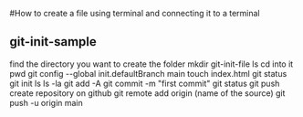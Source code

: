 #How to create a file using terminal and connecting it to a terminal 
## git-init-sample


find the directory you want to create the folder
mkdir git-init-file
ls
cd into it
pwd
git config --global init.defaultBranch main
touch index.html
git status
git init
ls 
ls -la
git add -A
git commit -m "first commit"
git status
git push 
create repository on github
git remote add origin (name of the source)
git push -u origin main 



